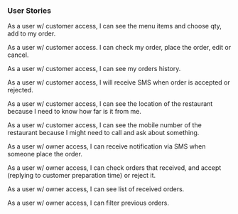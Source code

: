 ### User Stories

As a user w/ customer access, I can see the menu items and choose qty, add to my order.

As a user w/ customer access. I can check my order, place the order, edit or cancel.

As a user w/ customer access, I can see my orders history.

As a user w/ customer access, I will receive SMS when order is accepted or rejected.

As a user w/ customer access, I can see the location of the restaurant because I need to know how far is it from me.

As a user w/ customer access, I can see the mobile number of the restaurant because I might need to call and ask about something.

As a user w/ owner access, I can receive notification via SMS when someone place the order.

As a user w/ owner access, I can check orders that received, and accept (replying to customer preparation time) or reject it.

As a user w/ owner access, I can see list of received orders.

As a user w/ owner access, I can filter previous orders.
